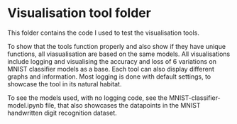 # Visualisation tool folder
This folder contains the code I used to test the visualisation tools.

To show that the tools function properly and also show if they have unique functions, all viasualisation are based on the same models.
All visualisations include logging and visualising the accuracy and loss of 6 variations on MNIST classifier models as a base.
Each tool can also display different graphs and information.
Most logging is done with default settings, to showcase the tool in its natural habitat.

To see the models used, with no logging code, see the MNIST-classifier-model.ipynb file, that also showcases the datapoints in the MNIST
handwritten digit recognition dataset.
